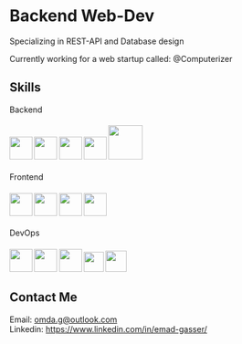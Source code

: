 # Backend Web-Dev

Specializing in REST-API and Database design  

Currently working for a web startup called: @Computerizer




<h2>Skills</h2>
<label for="Back">Backend</label>
<h4 id="Back">
<img width ='40px' unselectable='True' src ='https://raw.githubusercontent.com/rahulbanerjee26/githubAboutMeGenerator/main/icons/python.svg' > 
<img width ='40px' unselectable='True' src ='https://raw.githubusercontent.com/rahulbanerjee26/githubAboutMeGenerator/main/icons/django.svg'>
<img width ='40px' unselectable='True' src ='https://raw.githubusercontent.com/rahulbanerjee26/githubAboutMeGenerator/main/icons/postgresql.svg'>
<img width ='40px' unselectable='True' src ='https://raw.githubusercontent.com/rahulbanerjee26/githubAboutMeGenerator/main/icons/nginx.svg'>
<img width ='60px' unselectable='True' src ='https://cdn.freebiesupply.com/logos/large/2x/gunicorn-logo-png-transparent.png'>
</h4>  

<label for="Front">Frontend</label>
<h4 id="Front">
<img width ='40px' unselectable='True' src ='https://raw.githubusercontent.com/rahulbanerjee26/githubAboutMeGenerator/main/icons/html.svg'>
<img width ='40px' unselectable='True' src ='https://raw.githubusercontent.com/rahulbanerjee26/githubAboutMeGenerator/main/icons/css.svg'>
<img width ='40px' unselectable='True' src ='https://raw.githubusercontent.com/rahulbanerjee26/githubAboutMeGenerator/main/icons/javascript.svg'> 
<img width ='40px' unselectable='True' src ='https://raw.githubusercontent.com/rahulbanerjee26/githubAboutMeGenerator/main/icons/bootstrap.svg'>
</h4>


<label for="Devops">DevOps</label>
<h4 id="Devops">
<img width ='40px' unselectable='True' src ='https://raw.githubusercontent.com/rahulbanerjee26/githubAboutMeGenerator/main/icons/docker.svg'>
<img width ='40px' unselectable='True' src ='https://raw.githubusercontent.com/rahulbanerjee26/githubAboutMeGenerator/main/icons/git.svg'>
<img width ='40px' unselectable='True' src ='https://upload.wikimedia.org/wikipedia/commons/thumb/a/ab/Logo-ubuntu_cof-orange-hex.svg/1200px-Logo-ubuntu_cof-orange-hex.svg.png'>
<img width ='35px' unselectable='True' src ='https://upload.wikimedia.org/wikipedia/commons/thumb/e/e9/Jenkins_logo.svg/1200px-Jenkins_logo.svg.png'>
<img width ='37px' unselectable='True' src ='https://avatars0.githubusercontent.com/u/983927?v=3&s=400'>
</h4>



## Contact Me

Email: <omda.g@outlook.com>  
Linkedin: <https://www.linkedin.com/in/emad-gasser/>

